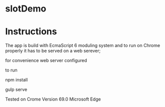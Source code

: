 # slotDemo

# Instructions

The app is build with EcmaScript 6 moduling system and to 
run on Chrome properly it has to be served on a web serever;

for convenience web server configured

to run 

npm install

gulp serve

Tested on
Crome Version 69.0
Microsoft Edge
